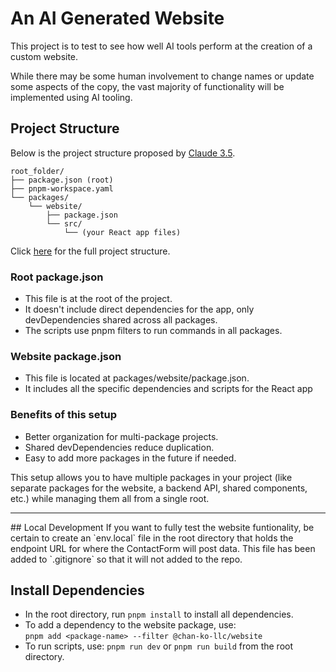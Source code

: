 # An AI Generated Website

This project is to test to see how well AI tools perform at the creation of a custom website.

While there may be some human involvement to change names or update some aspects of the copy,
the vast majority of functionality will be implemented using AI tooling.

## Project Structure
Below is the project structure proposed by [Claude 3.5](https://claude.ai/).
```
root_folder/
├── package.json (root)
├── pnpm-workspace.yaml
└── packages/
    └── website/
        ├── package.json
        └── src/
            └── (your React app files)
```
Click [here](ProjectStructure.md) for the full project structure.

### Root package.json
* This file is at the root of the project.
* It doesn't include direct dependencies for the app, only devDependencies shared across all packages.
* The scripts use pnpm filters to run commands in all packages.

### Website package.json
* This file is located at packages/website/package.json.
* It includes all the specific dependencies and scripts for the React app

### Benefits of this setup
* Better organization for multi-package projects.
* Shared devDependencies reduce duplication.
* Easy to add more packages in the future if needed.

This setup allows you to have multiple packages in your project (like separate packages for the website, a backend API, shared components, etc.) while managing them all from a single root.

<hr>
## Local Development
If you want to fully test the website funtionality, be certain to create an `env.local` file in the
root directory that holds the endpoint URL for where the ContactForm will post data. This file has
been added to `.gitignore` so that it will not added to the repo.

## Install Dependencies
* In the root directory, run `pnpm install` to install all dependencies.
* To add a dependency to the website package, use:  
`pnpm add <package-name> --filter @chan-ko-llc/website`
* To run scripts, use: `pnpm run dev` or `pnpm run build` from the root directory.
